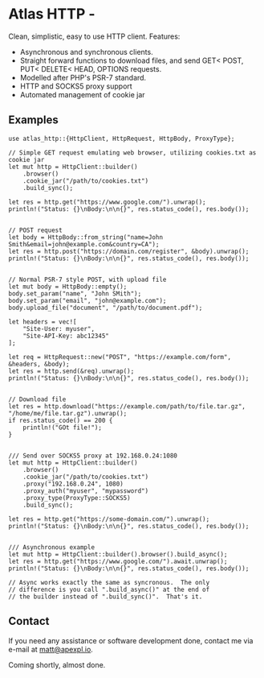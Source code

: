 
# Atlas HTTP -

Clean, simplistic, easy to use HTTP client.  Features:

* Asynchronous and synchronous clients.
* Straight forward functions to download files, and send GET< POST, PUT< DELETE< HEAD, OPTIONS requests.
* Modelled after PHP's PSR-7 standard.
* HTTP and SOCKS5 proxy support
* Automated management of cookie jar

## Examples

```
use atlas_http::{HttpClient, HttpRequest, HttpBody, ProxyType};

// Simple GET request emulating web browser, utilizing cookies.txt as cookie jar
let mut http = HttpClient::builder()
    .browser()
    .cookie_jar("/path/to/cookies.txt")
    .build_sync();

let res = http.get("https://www.google.com/").unwrap();
println!("Status: {}\nBody:\n\n{}", res.status_code(), res.body());


// POST request
let body = HttpBody::from_string("name=John Smith&email=john@example.com&country=CA");
let res = http.post("https://domain.com/register", &body).unwrap();
println!("Status: {}\nBody:\n\n{}", res.status_code(), res.body());


// Normal PSR-7 style POST, with upload file
let mut body = HttpBody::empty();
body.set_param("name", "John SMith");
body.set_param("email", "john@example.com");
body.upload_file("document", "/path/to/document.pdf");

let headers = vec![
    "Site-User: myuser",
    "Site-API-Key: abc12345"
];

let req = HttpRequest::new("POST", "https://example.com/form", &headers, &body);
let res = http.send(&req).unwrap();
println!("Status: {}\nBody:\n\n{}", res.status_code(), res.body());


// Download file
let res = http.download("https://example.com/path/to/file.tar.gz", "/home/me/file.tar.gz").unwrap();
if res.status_code() == 200 {
    println!("GOt file!");
}


/// Send over SOCKS5 proxy at 192.168.0.24:1080
let mut http = HttpClient::builder()
    .browser()
    .cookie_jar("/path/to/cookies.txt")
    .proxy("192.168.0.24", 1080)
    .proxy_auth("myuser", "mypassword")
    .proxy_type(ProxyType::SOCKS5)
    .build_sync();

let res = http.get("https://some-domain.com/").unwrap();
println!("Status: {}\nBody:\n\n{}", res.status_code(), res.body());


/// Asynchronous example
let mut http = HttpClient::builder().browser().build_async();
let res = http.get("https://www.google.com/").await.unwrap();
println!("Status: {}\nBody:\n\n{}", res.status_code(), res.body());

// Async works exactly the same as syncronous.  The only 
// difference is you call ".build_async()" at the end of 
// the builder instead of ".build_sync()".  That's it.
```

## Contact

If you need any assistance or software development done, contact me via e-mail at <matt@apexpl.io>.

Coming shortly, almost done.
